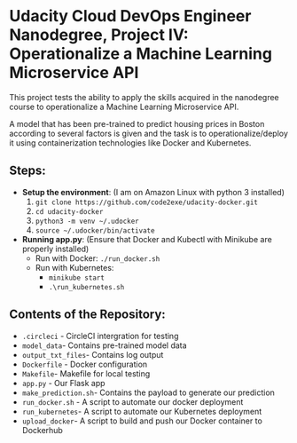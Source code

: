 [![<code2exe>](https://circleci.com/gh/code2exe/udacity-docker.svg?style=svg)](https://circleci.com/gh/code2exe/udacity-docker)

# Udacity Cloud DevOps Engineer Nanodegree, Project IV: Operationalize a Machine Learning Microservice API

This project tests the ability to apply the skills acquired in the nanodegree course to operationalize a Machine Learning Microservice API.

A model that has been pre-trained to predict housing prices in Boston according to several factors is given and the task is to operationalize/deploy it using containerization technologies like Docker and Kubernetes.

## Steps:

- **Setup the environment**: (I am on Amazon Linux with python 3 installed)
  1. `git clone https://github.com/code2exe/udacity-docker.git`
  2. `cd udacity-docker`
  3. `python3 -m venv ~/.udocker`
  4. `source ~/.udocker/bin/activate`
- **Running app.py**: (Ensure that Docker and Kubectl with Minikube are properly installed)
  - Run with Docker: `./run_docker.sh`
  - Run with Kubernetes: 
    - `minikube start`
    - `.\run_kubernetes.sh`

## Contents of the Repository:

- `.circleci` - CircleCI intergration for testing
- `model_data`- Contains pre-trained model data
- `output_txt_files`- Contains log output
- `Dockerfile` - Docker configuration
- `Makefile`- Makefile for local testing
- `app.py` - Our Flask app
- `make_prediction.sh`- Contains the payload to generate our prediction
- `run_docker.sh` - A script to automate our docker deployment
- `run_kubernetes`- A script to automate our Kubernetes deployment
- `upload_docker`- A script to build and push our Docker container to Dockerhub
